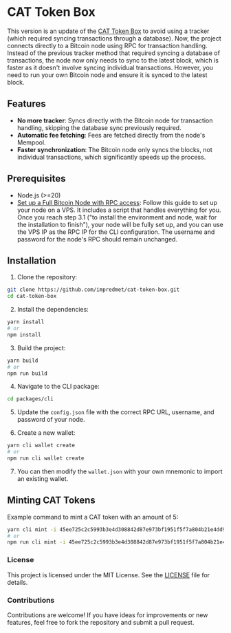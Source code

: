 # CAT Token Box

This version is an update of the [CAT Token Box](https://github.com/CATProtocol/cat-token-box/) to avoid using a tracker (which required syncing transactions through a database). Now, the project connects directly to a Bitcoin node using RPC for transaction handling. Instead of the previous tracker method that required syncing a database of transactions, the node now only needs to sync to the latest block, which is faster as it doesn't involve syncing individual transactions. However, you need to run your own Bitcoin node and ensure it is synced to the latest block.

## Features

- **No more tracker**: Syncs directly with the Bitcoin node for transaction handling, skipping the database sync previously required.
- **Automatic fee fetching**: Fees are fetched directly from the node's Mempool.
- **Faster synchronization**: The Bitcoin node only syncs the blocks, not individual transactions, which significantly speeds up the process.

## Prerequisites

- Node.js (>=20)
- [Set up a Full Bitcoin Node with RPC access](https://github.com/impredmet/cat20-mint-guide): Follow this guide to set up your node on a VPS. It includes a script that handles everything for you. Once you reach step 3.1 ("to install the environment and node, wait for the installation to finish"), your node will be fully set up, and you can use the VPS IP as the RPC IP for the CLI configuration. The username and password for the node's RPC should remain unchanged.

## Installation

1. Clone the repository:

```bash
git clone https://github.com/impredmet/cat-token-box.git
cd cat-token-box
```

2. Install the dependencies:

```bash
yarn install
# or
npm install
```

3. Build the project:

```bash
yarn build
# or
npm run build
```

4. Navigate to the CLI package:

```bash
cd packages/cli
```

5. Update the `config.json` file with the correct RPC URL, username, and password of your node.

6. Create a new wallet:

```bash
yarn cli wallet create
# or
npm run cli wallet create
```

7. You can then modify the `wallet.json` with your own mnemonic to import an existing wallet.

## Minting CAT Tokens

Example command to mint a CAT token with an amount of 5:

```bash
yarn cli mint -i 45ee725c2c5993b3e4d308842d87e973bf1951f5f7a804b21e4dd964ecd12d6b_0 5
# or
npm run cli mint -i 45ee725c2c5993b3e4d308842d87e973bf1951f5f7a804b21e4dd964ecd12d6b_0 5
```

### License

This project is licensed under the MIT License. See the [LICENSE](LICENSE) file for details.

### Contributions

Contributions are welcome! If you have ideas for improvements or new features, feel free to fork the repository and submit a pull request.
